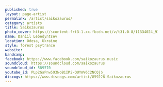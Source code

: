 ```yaml
---
published: true
layout: page-artist
permalink: /artist/saikozaurus/
category: artists
title: Saikozaurus
photo_cover: https://scontent-frt3-1.xx.fbcdn.net/v/t31.0-8/11334024_915198008523342_9153073582758490390_o.jpg?oh=7cafc3b48b2c043993cfc6f9689fb69b&oe=59DC8F4C
name: Daniil Lebedyntsev
location: Odesa, Ukraine
style: forest psytrance
website: 
bandcamp: 
facebook: https://www.facebook.com/saikozaurus.music
soundcloud: https://soundcloud.com/saikozaurus
soundcloud_id: 589570
youtube_id: PLp2GaPnw5O3NoB1IPi-QUYmV6C2NCQjb_
discogs: https://www.discogs.com/artist/859226-Saikozaurus
---
```

